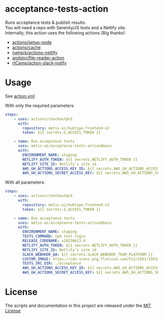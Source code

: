 # acceptance-tests-action
Runs acceptance tests &amp; publish results. <BR>
You will need a repo with Serenity/JS tests and a Netlify site. <BR>
Internally, this action uses the following actions (Big thanks!:
- [actions/setup-node](https://github.com/actions/setup-node)
- [actions/cache](https://github.com/actions/cache)
- [nwtgck/actions-netlify](https://github.com/nwtgck/actions-netlify)
- [andstor/file-reader-action](https://github.com/andstor/file-reader-action)
- [rtCamp/action-slack-notify](https://github.com/rtCamp/action-slack-notify)



# Usage

See [action.yml](action.yml)

With only the required parameters:

```yaml
steps:
    - uses: actions/checkout@v3
      with:
        repository: metis-ai/hubtype-frontend-v2
        token: ${{ secrets.G_ACCESS_TOKEN }}

    - name: Run acceptance tests
      uses: metis-ai/acceptance-tests-action@main
      with:
        ENVIRONMENT_NAME: staging
        NETLIFY_AUTH_TOKEN: ${{ secrets.NETLIFY_AUTH_TOKEN }}
        NETLIFY_SITE_ID: Netlify's site id
        AWS_GH_ACTIONS_ACCESS_KEY_ID: ${{ secrets.AWS_GH_ACTIONS_ACCESS_KEY_ID }}
        AWS_GH_ACTIONS_SECRET_ACCESS_KEY: ${{ secrets.AWS_GH_ACTIONS_SECRET_ACCESS_KEY }}
```

With all parameters:

```yaml
steps:
    - uses: actions/checkout@v3
      with:
        repository: metis-ai/hubtype-frontend-v2
        token: ${{ secrets.G_ACCESS_TOKEN }}

    - name: Run acceptance tests
      uses: metis-ai/acceptance-tests-action@main
      with:
        ENVIRONMENT_NAME: staging
        TESTS_COMMAND: npm test-login
        RELEASE_CODENAME: v20230623.0
        NETLIFY_AUTH_TOKEN: ${{ secrets.NETLIFY_AUTH_TOKEN }}
        NETLIFY_SITE_ID: Netlify's site id
        SLACK_WEBHOOK_QA: ${{ secrets.SLACK_WEBHOOK_TEAM_PLATFORM }}
        CUSTOM_IMAGE: https://cdn-icons-png.flaticon.com/512/1581/1581884.png
        TESTS_SRC_DIR: ./acceptance
        AWS_GH_ACTIONS_ACCESS_KEY_ID: ${{ secrets.AWS_GH_ACTIONS_ACCESS_KEY_ID }}
        AWS_GH_ACTIONS_SECRET_ACCESS_KEY: ${{ secrets.AWS_GH_ACTIONS_SECRET_ACCESS_KEY }}
```

# License

The scripts and documentation in this project are released under the [MIT License](LICENSE)
